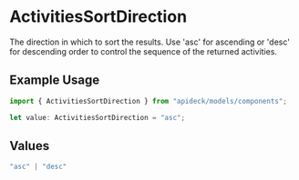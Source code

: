 # ActivitiesSortDirection

The direction in which to sort the results. Use 'asc' for ascending or 'desc' for descending order to control the sequence of the returned activities.

## Example Usage

```typescript
import { ActivitiesSortDirection } from "apideck/models/components";

let value: ActivitiesSortDirection = "asc";
```

## Values

```typescript
"asc" | "desc"
```